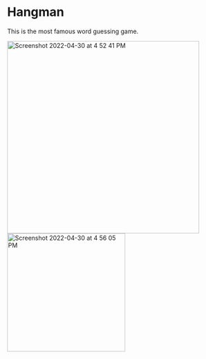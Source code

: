 # Hangman

This is the most famous word guessing game.

<img width="444" alt="Screenshot 2022-04-30 at 4 52 41 PM" src="https://user-images.githubusercontent.com/90612756/166103555-bebe4739-8aaa-4b1a-9888-a8dd5c391f47.png">

<img width="273" alt="Screenshot 2022-04-30 at 4 56 05 PM" src="https://user-images.githubusercontent.com/90612756/166103620-7cc3c109-cdef-46b8-8ea2-ff1131b16efb.png">
